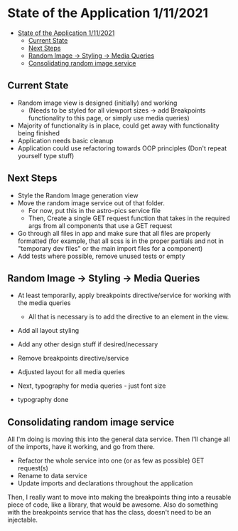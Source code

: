 # State of the Application 1/11/2021

- [State of the Application 1/11/2021](#state-of-the-application-1112021)
  - [Current State](#current-state)
  - [Next Steps](#next-steps)
  - [Random Image -> Styling -> Media Queries](#random-image---styling---media-queries)
  - [Consolidating random image service](#consolidating-random-image-service)

## Current State

- Random image view is designed (initially) and working
  - (Needs to be styled for all viewport sizes -> add Breakpoints functionality to this page, or simply use media queries)
- Majority of functionality is in place, could get away with functionality being finished
- Application needs basic cleanup
- Application could use refactoring towards OOP principles (Don't repeat yourself type stuff)  

## Next Steps

- Style the Random Image generation view
- Move the random image service out of that folder.
  - For now, put this in the astro-pics service file
  - Then, Create a single GET request function that takes in the required args from all components that use a GET request
- Go through all files in app and make sure that all files are properly formatted (for example, that all scss is in the proper partials and not in "temporary dev files" or the main import files for a component)
- Add tests where possible, remove unused tests or empty

## Random Image -> Styling -> Media Queries

- At least temporarily, apply breakpoints directive/service for working with the media queries
  - All that is necessary is to add the directive to an element in the view.
- Add all layout styling
- Add any other design stuff if desired/necessary
- Remove breakpoints directive/service

- Adjusted layout for all media queries
- Next, typography for media queries - just font size
- typography done

## Consolidating random image service

All I'm doing is moving this into the general data service.
Then I'll change all of the imports, have it working, and go from there.

- Refactor the whole service into one (or as few as possible) GET request(s)
- Rename to data service
- Update imports and declarations throughout the application  

Then, I really want to move into making the breakpoints thing into a reusable piece of code, like a library, that would be awesome.
Also do something with the breakpoints service that has the class, doesn't need to be an injectable.
